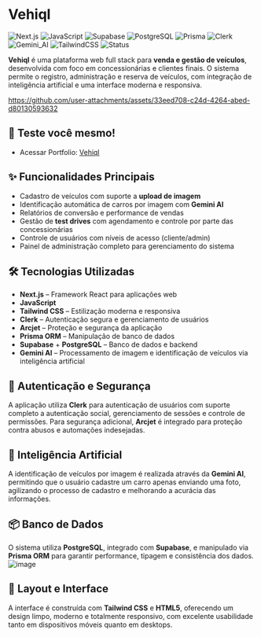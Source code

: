 # Vehiql
![Next.js](https://img.shields.io/badge/Next.js-15.x-black?logo=next.js)
![JavaScript](https://img.shields.io/badge/JavaScript-ES2023-F7DF1E?logo=javascript)
![Supabase](https://img.shields.io/badge/Supabase-Backend-3FCF8E?logo=supabase)
![PostgreSQL](https://img.shields.io/badge/PostgreSQL-Database-4169E1?logo=postgresql)
![Prisma](https://img.shields.io/badge/Prisma-ORM-3982CE?logo=prisma)
![Clerk](https://img.shields.io/badge/Clerk-Auth-2E2E2E?logo=clerk)
![Gemini_AI](https://img.shields.io/badge/Gemini_AI-Image_ID-3D5AFE?logo=google)
![TailwindCSS](https://img.shields.io/badge/Tailwind_CSS-3.x-38B2AC?logo=tailwind-css)
![Status](https://img.shields.io/badge/Status-Concluído-brightgreen)

**Vehiql** é uma plataforma web full stack para **venda e gestão de veículos**, desenvolvida com foco em concessionárias e clientes finais. O sistema permite o registro, administração e reserva de veículos, com integração de inteligência artificial e uma interface moderna e responsiva.

https://github.com/user-attachments/assets/33eed708-c24d-4264-abed-d80130593632

## 🚀 Teste você mesmo!
- Acessar Portfolio: [Vehiql](https://vehiql-brown.vercel.app/)

## ✨ Funcionalidades Principais

- Cadastro de veículos com suporte a **upload de imagem**
- Identificação automática de carros por imagem com **Gemini AI**
- Relatórios de conversão e performance de vendas
- Gestão de **test drives** com agendamento e controle por parte das concessionárias
- Controle de usuários com níveis de acesso (cliente/admin)
- Painel de administração completo para gerenciamento do sistema

## 🛠️ Tecnologias Utilizadas

- **Next.js** – Framework React para aplicações web
- **JavaScript**
- **Tailwind CSS** – Estilização moderna e responsiva
- **Clerk** – Autenticação segura e gerenciamento de usuários
- **Arcjet** – Proteção e segurança da aplicação
- **Prisma ORM** – Manipulação de banco de dados
- **Supabase** + **PostgreSQL** – Banco de dados e backend
- **Gemini AI** – Processamento de imagem e identificação de veículos via inteligência artificial

## 🔐 Autenticação e Segurança

A aplicação utiliza **Clerk** para autenticação de usuários com suporte completo a autenticação social, gerenciamento de sessões e controle de permissões. Para segurança adicional, **Arcjet** é integrado para proteção contra abusos e automações indesejadas.

## 🤖 Inteligência Artificial

A identificação de veículos por imagem é realizada através da **Gemini AI**, permitindo que o usuário cadastre um carro apenas enviando uma foto, agilizando o processo de cadastro e melhorando a acurácia das informações.

## 📦 Banco de Dados

O sistema utiliza **PostgreSQL**, integrado com **Supabase**, e manipulado via **Prisma ORM** para garantir performance, tipagem e consistência dos dados.
![image](https://github.com/user-attachments/assets/259c6953-6a91-4c64-9cd5-c01d376928db)


## 📱 Layout e Interface

A interface é construída com **Tailwind CSS** e **HTML5**, oferecendo um design limpo, moderno e totalmente responsivo, com excelente usabilidade tanto em dispositivos móveis quanto em desktops.
